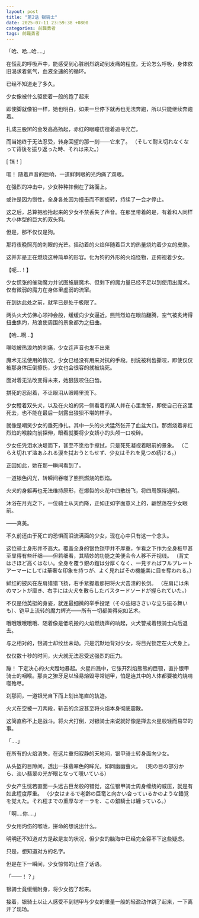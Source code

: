 ```yaml
---
layout: post
title: "第2话 银骑士"
date: 2025-07-11 23:59:38 +0800
categories: 前職勇者
tags: 前職勇者
---
```


「哈、哈...哈....」

在慌乱的呼吸声中，能感受到心脏剧烈跳动到发痛的程度。无论怎么呼吸，身体依旧渴求着氧气，血液全速的的循环。

已经不知道走了多久。

 少女像被什么驱使着一般的跑了起来

即使脚就像铅一样，她也明白，如果一旦停下就再也无法奔跑，所以只能继续奔跑着。

扎成三股辫的金发高高扬起，赤红的眼瞳彷徨着追寻光芒。

而当她终于无法忍受，转身回望的那一刻——它来了。
（そして耐え切れなくなって背後を振り返った時、それは来た。）

[ 铛！]

哐！ 随着声音的巨响，一道鲜刺眼的光灼痛了双眼。

在强烈的冲击中，少女种种摔倒在了路面上。

或许是因为惯性，全身各处因为撞击而不断旋转，持续了一会才停止。

这之后，总算把脸抬起来的少女不禁丢失了声音。在那里带着的是，有着和人同样大小体型的巨大的双头狗。

但是，那不仅仅是狗。

那将夜晚照亮的刺眼的光芒。摇动着的火焰伴随着巨大的热量烧灼着少女的皮肤。

这并非是正在燃烧这种简单的形容。化为狗的外形的火焰怪物，正俯视着少女。

【呃...！】

少女慌张的催动魔力并试图施展魔术、但剩下的魔力量已经不足以到使用出魔术。仅有微弱的魔力在身体里虚弱的流窜。

在到达此处之前，就早已是处于极限了。

两头火犬仿佛心领神会般，缓缓向少女逼近。熊熊烈焰在眼前翻腾，空气被炙烤得扭曲焦灼，热浪使周围的景象都为之扭曲。

【哈...啊...】

喉咙被热浪灼的刺痛，少女连声音也发不出来

魔术无法使用的情况，少女已经没有用来对抗的手段。别说被利齿撕咬，即使仅仅被那身体压倒擦伤，少女也会很容的就被烧死。

面对着无法改变得未来，她狠狠咬住臼齿。

拼死的忍耐着，不让眼泪从眼睛里流下。

少女瞪着双头犬，以及在火焰的另一侧看着的某人并在心里发誓，即使自己在这里死去，也不能在最后一刻露出狼狈不堪的样子。

就像是嘲笑少女的垂死挣扎。其中一头的火犬猛然张开了血盆大口。那燃烧着赤红烈焰的喉腔向前探伸，眼看就要将少女娇小的头颅一口咬碎。

少女任凭泪水决堤而下，甚至不愿抬手擦拭，只是死死凝视着眼前的景象。
（こらえ切れず溢あふれる涙を拭おうともせず、少女はそれを見つめ続ける。）

正因如此，她在那一瞬间看到了。

一道银色闪光，转瞬间吞噬了熊熊燃烧的烈焰。

火犬的身躯再也无法维持原形，在爆裂的火花中四散纷飞，将四周照得通明。

沐浴在月光之下，一位骑士从天而降，正如正如字面意义上的，翩然落在少女眼前。

——真美。

不久前还由于死亡的恐惧而泪流满面的少女，现在心中只有这一个念头。

这位骑士身形并不高大。覆盖全身的银色铠甲并不厚重，乍看之下作为全身板甲甚至显得有些纤细——但若细看，其精妙的功能之美便会令人移不开视线。
（背丈はさほど高くはない。全身を覆う銀の鎧は分厚くなく、一見すればフルプレートアーマーにしては華奢な印象を持つが、よく見ればその機能美に目を奪われる。）

鲜红的披风在左肩猎猎飞扬，右手紧握着那把将火犬击溃的长剑。
（左肩には朱のマントが靡き、右手には火犬を散らしたバスタードソードが握られていた。）

不仅是他英挺的身姿，就连最细微的举手投足（その些細ささいな立ち振る舞いも）、铠甲上流转的魔力辉光——所有一切都美得宛如艺术。

哦哦哦哦哦哦、随着像是低吼搬的火焰燃烧声的响起，火犬警戒着银骑士向后退去。

与之相对的，银骑士却纹丝未动。只是沉默地背对少女，将目光锁定在火犬身上。

仅仅数十秒的时间，火犬就无法忍受这强烈的压力。

蹦！ 下定决心的火犬蹬地暴起。火星四溅中，它张开烈焰熊熊的巨颚，直扑银甲骑士的咽喉。那炎之獠牙足以轻易熔毁寻常铠甲，怕是连其中的人体都要被灼烧啃噬殆尽。

刹那间，一道银光自下而上划出笔直的轨迹。

火犬在空被一刀两段，斩击的余波甚至将火焰本身彻底震散。

这简直称不上是战斗。将火犬打倒，对银骑士来说就好像是掸去火星般轻而易举的事。

「‥‥」

在所有的火焰消失，在这片重归寂静的天地间，银甲骑士转身面向少女。

从头盔的目隙间，透出一抹翡翠色的眸光，如同幽幽萤火。
（兜の目の部分から、淡い翡翠の光が眼となって覗いている）

少女产生恍若直面一头远古巨龙般的错觉，这位银甲骑士周身缠绕的威压，就是有如此程度厚重。
（少女はまるで老齢の巨竜と向かい合っているかのような錯覚を覚えた。それ程までの重厚なオーラを、この銀騎士は纏っている。）

「啊‥‥你‥‥」

少女用灼伤的喉咙，拼命的想说出什么。

明明还不知道对方是敌是友的状况，但少女的脑海中已经完全容不下这些疑虑。

只是，想知道对方的名字。

但是在下一瞬间，少女惊愕的止住了话语。

「――！？」

银骑士竟缓缓附身，将少女抱了起来。

接着，银骑士以让人感受不到铠甲与少女的重量一般的轻盈动作跳了起来，一下离开了现场。

